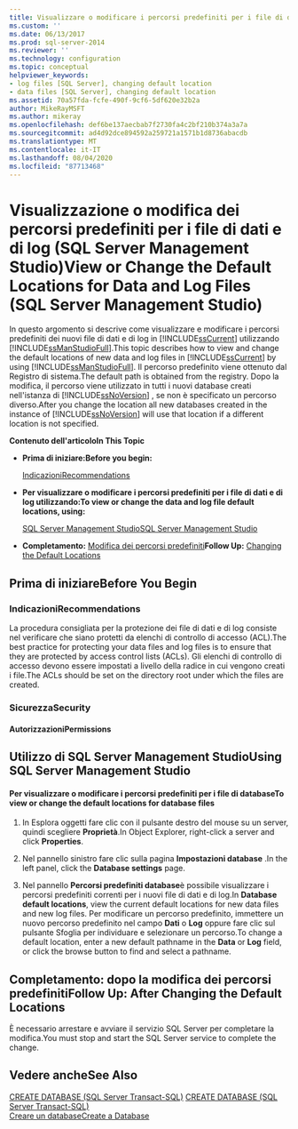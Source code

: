 ```yaml
---
title: Visualizzare o modificare i percorsi predefiniti per i file di dati e di log (SQL Server Management Studio) | Microsoft Docs
ms.custom: ''
ms.date: 06/13/2017
ms.prod: sql-server-2014
ms.reviewer: ''
ms.technology: configuration
ms.topic: conceptual
helpviewer_keywords:
- log files [SQL Server], changing default location
- data files [SQL Server], changing default location
ms.assetid: 70a57fda-fcfe-490f-9cf6-5df620e32b2a
author: MikeRayMSFT
ms.author: mikeray
ms.openlocfilehash: def6be137aecbab7f2730fa4c2bf210b374a3a7a
ms.sourcegitcommit: ad4d92dce894592a259721a1571b1d8736abacdb
ms.translationtype: MT
ms.contentlocale: it-IT
ms.lasthandoff: 08/04/2020
ms.locfileid: "87713468"
---
```

# <a name="view-or-change-the-default-locations-for-data-and-log-files-sql-server-management-studio"></a><span data-ttu-id="3a2a0-102">Visualizzazione o modifica dei percorsi predefiniti per i file di dati e di log (SQL Server Management Studio)</span><span class="sxs-lookup"><span data-stu-id="3a2a0-102">View or Change the Default Locations for Data and Log Files (SQL Server Management Studio)</span></span>
  <span data-ttu-id="3a2a0-103">In questo argomento si descrive come visualizzare e modificare i percorsi predefiniti dei nuovi file di dati e di log in [!INCLUDE[ssCurrent](../../includes/sscurrent-md.md)] utilizzando [!INCLUDE[ssManStudioFull](../../includes/ssmanstudiofull-md.md)].</span><span class="sxs-lookup"><span data-stu-id="3a2a0-103">This topic describes how to view and change the default locations of new data and log files in [!INCLUDE[ssCurrent](../../includes/sscurrent-md.md)] by using [!INCLUDE[ssManStudioFull](../../includes/ssmanstudiofull-md.md)].</span></span> <span data-ttu-id="3a2a0-104">Il percorso predefinito viene ottenuto dal Registro di sistema.</span><span class="sxs-lookup"><span data-stu-id="3a2a0-104">The default path is obtained from the registry.</span></span> <span data-ttu-id="3a2a0-105">Dopo la modifica, il percorso viene utilizzato in tutti i nuovi database creati nell'istanza di [!INCLUDE[ssNoVersion](../../includes/ssnoversion-md.md)] , se non è specificato un percorso diverso.</span><span class="sxs-lookup"><span data-stu-id="3a2a0-105">After you change the location all new databases created in the instance of [!INCLUDE[ssNoVersion](../../includes/ssnoversion-md.md)] will use that location if a different location is not specified.</span></span>  
  
 <span data-ttu-id="3a2a0-106">**Contenuto dell'articolo**</span><span class="sxs-lookup"><span data-stu-id="3a2a0-106">**In This Topic**</span></span>  
  
-   <span data-ttu-id="3a2a0-107">**Prima di iniziare:**</span><span class="sxs-lookup"><span data-stu-id="3a2a0-107">**Before you begin:**</span></span>  
  
     [<span data-ttu-id="3a2a0-108">Indicazioni</span><span class="sxs-lookup"><span data-stu-id="3a2a0-108">Recommendations</span></span>](#Recommendations)  
  
-   <span data-ttu-id="3a2a0-109">**Per visualizzare o modificare i percorsi predefiniti per i file di dati e di log utilizzando:**</span><span class="sxs-lookup"><span data-stu-id="3a2a0-109">**To view or change the data and log file default locations, using:**</span></span>  
  
     [<span data-ttu-id="3a2a0-110">SQL Server Management Studio</span><span class="sxs-lookup"><span data-stu-id="3a2a0-110">SQL Server Management Studio</span></span>](#SSMSProcedure)  
  
-   <span data-ttu-id="3a2a0-111">**Completamento:**  [Modifica dei percorsi predefiniti](#FollowUp)</span><span class="sxs-lookup"><span data-stu-id="3a2a0-111">**Follow Up:**  [Changing the Default Locations](#FollowUp)</span></span>  
  
##  <a name="before-you-begin"></a><a name="BeforeYouBegin"></a> <span data-ttu-id="3a2a0-112">Prima di iniziare</span><span class="sxs-lookup"><span data-stu-id="3a2a0-112">Before You Begin</span></span>  
  
###  <a name="recommendations"></a><a name="Recommendations"></a> <span data-ttu-id="3a2a0-113">Indicazioni</span><span class="sxs-lookup"><span data-stu-id="3a2a0-113">Recommendations</span></span>  
 <span data-ttu-id="3a2a0-114">La procedura consigliata per la protezione dei file di dati e di log consiste nel verificare che siano protetti da elenchi di controllo di accesso (ACL).</span><span class="sxs-lookup"><span data-stu-id="3a2a0-114">The best practice for protecting your data files and log files is to ensure that they are protected by access control lists (ACLs).</span></span> <span data-ttu-id="3a2a0-115">Gli elenchi di controllo di accesso devono essere impostati a livello della radice in cui vengono creati i file.</span><span class="sxs-lookup"><span data-stu-id="3a2a0-115">The ACLs should be set on the directory root under which the files are created.</span></span>  
  
###  <a name="security"></a><a name="Security"></a> <span data-ttu-id="3a2a0-116">Sicurezza</span><span class="sxs-lookup"><span data-stu-id="3a2a0-116">Security</span></span>  
  
####  <a name="permissions"></a><a name="Permissions"></a> <span data-ttu-id="3a2a0-117">Autorizzazioni</span><span class="sxs-lookup"><span data-stu-id="3a2a0-117">Permissions</span></span>  
  
##  <a name="using-sql-server-management-studio"></a><a name="SSMSProcedure"></a> <span data-ttu-id="3a2a0-118">Utilizzo di SQL Server Management Studio</span><span class="sxs-lookup"><span data-stu-id="3a2a0-118">Using SQL Server Management Studio</span></span>  
  
#### <a name="to-view-or-change-the-default-locations-for-database-files"></a><span data-ttu-id="3a2a0-119">Per visualizzare o modificare i percorsi predefiniti per i file di database</span><span class="sxs-lookup"><span data-stu-id="3a2a0-119">To view or change the default locations for database files</span></span>  
  
1.  <span data-ttu-id="3a2a0-120">In Esplora oggetti fare clic con il pulsante destro del mouse su un server, quindi scegliere **Proprietà**.</span><span class="sxs-lookup"><span data-stu-id="3a2a0-120">In Object Explorer, right-click a server and click **Properties**.</span></span>  
  
2.  <span data-ttu-id="3a2a0-121">Nel pannello sinistro fare clic sulla pagina **Impostazioni database** .</span><span class="sxs-lookup"><span data-stu-id="3a2a0-121">In the left panel, click the **Database settings** page.</span></span>  
  
3.  <span data-ttu-id="3a2a0-122">Nel pannello **Percorsi predefiniti database**è possibile visualizzare i percorsi predefiniti correnti per i nuovi file di dati e di log.</span><span class="sxs-lookup"><span data-stu-id="3a2a0-122">In **Database default locations**, view the current default locations for new data files and new log files.</span></span> <span data-ttu-id="3a2a0-123">Per modificare un percorso predefinito, immettere un nuovo percorso predefinito nel campo **Dati** o **Log** oppure fare clic sul pulsante Sfoglia per individuare e selezionare un percorso.</span><span class="sxs-lookup"><span data-stu-id="3a2a0-123">To change a default location, enter a new default pathname in the **Data** or **Log** field, or click the browse button to find and select a pathname.</span></span>  
  
##  <a name="follow-up-after-changing-the-default-locations"></a><a name="FollowUp"></a><span data-ttu-id="3a2a0-124">Completamento: dopo la modifica dei percorsi predefiniti</span><span class="sxs-lookup"><span data-stu-id="3a2a0-124">Follow Up: After Changing the Default Locations</span></span>  
 <span data-ttu-id="3a2a0-125">È necessario arrestare e avviare il servizio SQL Server per completare la modifica.</span><span class="sxs-lookup"><span data-stu-id="3a2a0-125">You must stop and start the SQL Server service to complete the change.</span></span>  
  
## <a name="see-also"></a><span data-ttu-id="3a2a0-126">Vedere anche</span><span class="sxs-lookup"><span data-stu-id="3a2a0-126">See Also</span></span>  
 <span data-ttu-id="3a2a0-127">[CREATE DATABASE &#40;SQL Server Transact-SQL&#41;](/sql/t-sql/statements/create-database-sql-server-transact-sql) </span><span class="sxs-lookup"><span data-stu-id="3a2a0-127">[CREATE DATABASE &#40;SQL Server Transact-SQL&#41;](/sql/t-sql/statements/create-database-sql-server-transact-sql) </span></span>  
 [<span data-ttu-id="3a2a0-128">Creare un database</span><span class="sxs-lookup"><span data-stu-id="3a2a0-128">Create a Database</span></span>](../../relational-databases/databases/create-a-database.md)  
  
  
